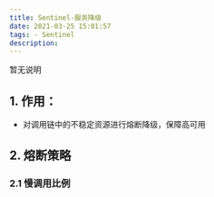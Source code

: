 ```yaml
---
title: Sentinel-服务降级
date: 2021-03-25 15:01:57
tags: - Sentinel
description:
---
```


暂无说明

<!-- more -->

## 1. 作用：

- 对调用链中的不稳定资源进行熔断降级，保障高可用

## 2. 熔断策略

### 2.1 慢调用比例

​	

